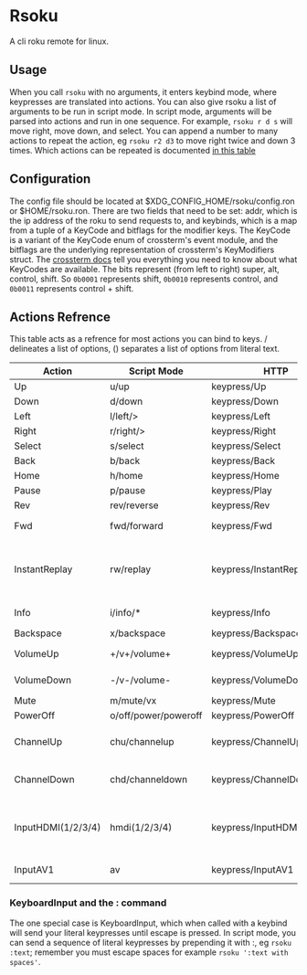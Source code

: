 
# Rsoku

A cli roku remote for linux.

## Usage

When you call `rsoku` with no arguments, it enters keybind mode,
where keypresses are translated into actions.
You can also give rsoku a list of arguments to be run in script mode.
In script mode, arguments will be parsed into actions and run in one sequence.
For example, `rsoku r d s` will move right, move down, and select.
You can append a number to many actions to repeat the action,
eg `rsoku r2 d3` to move right twice and down 3 times.
Which actions can be repeated is documented [in this table](#actions-refrence)

## Configuration

The config file should be located at $XDG_CONFIG_HOME/rsoku/config.ron or $HOME/rsoku.ron.
There are two fields that need to be set:
addr, which is the ip address of the roku to send requests to,
and keybinds, which is a map from a tuple of a KeyCode
and bitflags for the modifier keys.
The KeyCode is a variant of the KeyCode enum of crossterm's event module,
and the bitflags are the underlying representation of crossterm's KeyModifiers struct.
The [crossterm docs](<https://docs.rs/crossterm/latest/crossterm/event/enum.KeyCode.html/>)
tell you everything you need to know about what KeyCodes are available.
The bits represent (from left to right) super, alt, control, shift.
So `0b0001` represents shift, `0b0010` represents control,
and `0b0011` represents control + shift.

## Actions Refrence

This table acts as a refrence for most actions you can bind to keys.
/ delineates a list of options, () separates a list of options from literal text.

| Action | Script Mode | HTTP | Repeat | Description |
|-|-|-|-|-|
| Up | u/up | keypress/Up | yes | move up |
| Down | d/down | keypress/Down | yes | move down |
| Left | l/left/> | keypress/Left | yes | move left |
| Right | r/right/> | keypress/Right | yes | move right |
| Select | s/select | keypress/Select | yes | select |
| Back | b/back | keypress/Back | yes | go back |
| Home | h/home | keypress/Home | no | go to home |
| Pause | p/pause | keypress/Play | no | play/pause |
| Rev | rev/reverse | keypress/Rev | yes | rewind |
| Fwd | fwd/forward | keypress/Fwd | yes | fast forward |
| InstantReplay | rw/replay | keypress/InstantReplay | yes | instant replay, aka rewind a few seconds |
| Info | i/info/* | keypress/Info | no | the * button |
| Backspace | x/backspace | keypress/Backspace | yes | backspace |
| VolumeUp | +/v+/volume+ | keypress/VolumeUp | yes | increase the volume |
| VolumeDown | -/v-/volume- | keypress/VolumeDown | yes | decrease the volume |
| Mute | m/mute/vx | keypress/Mute | yes | mute |
| PowerOff | o/off/power/poweroff | keypress/PowerOff | no | poweroff |
| ChannelUp | chu/channelup | keypress/ChannelUp | yes | move up a channel in live tv |
| ChannelDown | chd/channeldown | keypress/ChannelDown | yes | move down a channel in live tv |
| InputHDMI(1/2/3/4) | hmdi(1/2/3/4) | keypress/InputHDMI(1/2/3/4) | no | switch to hdmi port (1/2/3/4), eg `rsoku hdmi3` |
| InputAV1 | av | keypress/InputAV1 | no | switch to the AV port |

### KeyboardInput and the : command

The one special case is KeyboardInput, which when called with a keybind
will send your literal keypresses until escape is pressed.
In script mode, you can send a sequence of literal keypresses by prepending it with :,
eg `rsoku :text`; remember you must escape spaces for example `rsoku ':text with spaces'`.
